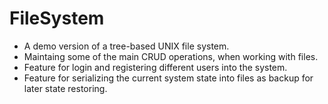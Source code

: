 # FileSystem
* A demo version of a tree-based UNIX file system.  
* Maintaing some of the main CRUD operations, when working with files.  
* Feature for login and registering different users into the system.  
* Feature for serializing the current system state into files as backup for later state restoring.
